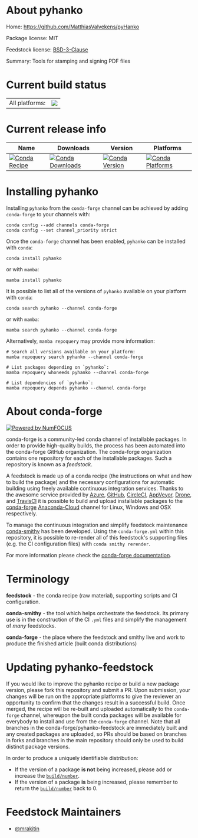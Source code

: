 About pyhanko
=============

Home: https://github.com/MatthiasValvekens/pyHanko

Package license: MIT

Feedstock license: [BSD-3-Clause](https://github.com/conda-forge/pyhanko-feedstock/blob/main/LICENSE.txt)

Summary: Tools for stamping and signing PDF files

Current build status
====================


<table><tr><td>All platforms:</td>
    <td>
      <a href="https://dev.azure.com/conda-forge/feedstock-builds/_build/latest?definitionId=15922&branchName=main">
        <img src="https://dev.azure.com/conda-forge/feedstock-builds/_apis/build/status/pyhanko-feedstock?branchName=main">
      </a>
    </td>
  </tr>
</table>

Current release info
====================

| Name | Downloads | Version | Platforms |
| --- | --- | --- | --- |
| [![Conda Recipe](https://img.shields.io/badge/recipe-pyhanko-green.svg)](https://anaconda.org/conda-forge/pyhanko) | [![Conda Downloads](https://img.shields.io/conda/dn/conda-forge/pyhanko.svg)](https://anaconda.org/conda-forge/pyhanko) | [![Conda Version](https://img.shields.io/conda/vn/conda-forge/pyhanko.svg)](https://anaconda.org/conda-forge/pyhanko) | [![Conda Platforms](https://img.shields.io/conda/pn/conda-forge/pyhanko.svg)](https://anaconda.org/conda-forge/pyhanko) |

Installing pyhanko
==================

Installing `pyhanko` from the `conda-forge` channel can be achieved by adding `conda-forge` to your channels with:

```
conda config --add channels conda-forge
conda config --set channel_priority strict
```

Once the `conda-forge` channel has been enabled, `pyhanko` can be installed with `conda`:

```
conda install pyhanko
```

or with `mamba`:

```
mamba install pyhanko
```

It is possible to list all of the versions of `pyhanko` available on your platform with `conda`:

```
conda search pyhanko --channel conda-forge
```

or with `mamba`:

```
mamba search pyhanko --channel conda-forge
```

Alternatively, `mamba repoquery` may provide more information:

```
# Search all versions available on your platform:
mamba repoquery search pyhanko --channel conda-forge

# List packages depending on `pyhanko`:
mamba repoquery whoneeds pyhanko --channel conda-forge

# List dependencies of `pyhanko`:
mamba repoquery depends pyhanko --channel conda-forge
```


About conda-forge
=================

[![Powered by
NumFOCUS](https://img.shields.io/badge/powered%20by-NumFOCUS-orange.svg?style=flat&colorA=E1523D&colorB=007D8A)](https://numfocus.org)

conda-forge is a community-led conda channel of installable packages.
In order to provide high-quality builds, the process has been automated into the
conda-forge GitHub organization. The conda-forge organization contains one repository
for each of the installable packages. Such a repository is known as a *feedstock*.

A feedstock is made up of a conda recipe (the instructions on what and how to build
the package) and the necessary configurations for automatic building using freely
available continuous integration services. Thanks to the awesome service provided by
[Azure](https://azure.microsoft.com/en-us/services/devops/), [GitHub](https://github.com/),
[CircleCI](https://circleci.com/), [AppVeyor](https://www.appveyor.com/),
[Drone](https://cloud.drone.io/welcome), and [TravisCI](https://travis-ci.com/)
it is possible to build and upload installable packages to the
[conda-forge](https://anaconda.org/conda-forge) [Anaconda-Cloud](https://anaconda.org/)
channel for Linux, Windows and OSX respectively.

To manage the continuous integration and simplify feedstock maintenance
[conda-smithy](https://github.com/conda-forge/conda-smithy) has been developed.
Using the ``conda-forge.yml`` within this repository, it is possible to re-render all of
this feedstock's supporting files (e.g. the CI configuration files) with ``conda smithy rerender``.

For more information please check the [conda-forge documentation](https://conda-forge.org/docs/).

Terminology
===========

**feedstock** - the conda recipe (raw material), supporting scripts and CI configuration.

**conda-smithy** - the tool which helps orchestrate the feedstock.
                   Its primary use is in the construction of the CI ``.yml`` files
                   and simplify the management of *many* feedstocks.

**conda-forge** - the place where the feedstock and smithy live and work to
                  produce the finished article (built conda distributions)


Updating pyhanko-feedstock
==========================

If you would like to improve the pyhanko recipe or build a new
package version, please fork this repository and submit a PR. Upon submission,
your changes will be run on the appropriate platforms to give the reviewer an
opportunity to confirm that the changes result in a successful build. Once
merged, the recipe will be re-built and uploaded automatically to the
`conda-forge` channel, whereupon the built conda packages will be available for
everybody to install and use from the `conda-forge` channel.
Note that all branches in the conda-forge/pyhanko-feedstock are
immediately built and any created packages are uploaded, so PRs should be based
on branches in forks and branches in the main repository should only be used to
build distinct package versions.

In order to produce a uniquely identifiable distribution:
 * If the version of a package **is not** being increased, please add or increase
   the [``build/number``](https://docs.conda.io/projects/conda-build/en/latest/resources/define-metadata.html#build-number-and-string).
 * If the version of a package **is** being increased, please remember to return
   the [``build/number``](https://docs.conda.io/projects/conda-build/en/latest/resources/define-metadata.html#build-number-and-string)
   back to 0.

Feedstock Maintainers
=====================

* [@mrakitin](https://github.com/mrakitin/)

